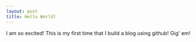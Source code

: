 ```yaml
---
layout: post
title: Hello World!
---
```


I am so excited! This is my first time that I build a blog using github! Gig' em! 
